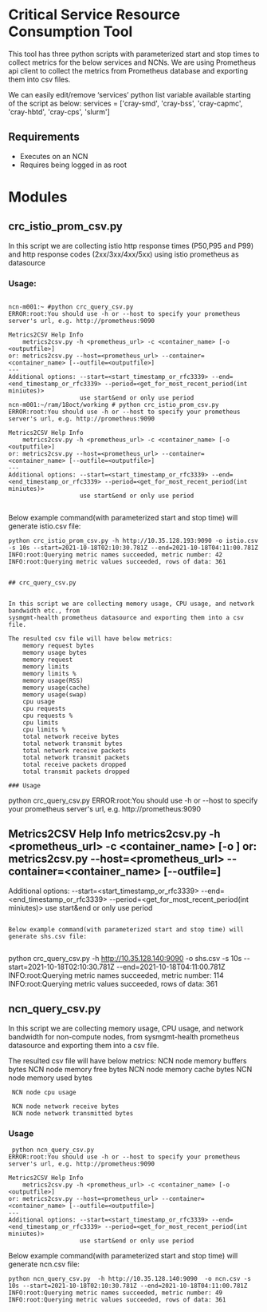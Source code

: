 # Critical Service Resource Consumption Tool

This tool has three python scripts with parameterized start and stop times 
to collect metrics for the below services and NCNs. We are using Prometheus
api client to collect the metrics from Prometheus database and exporting them into csv files. 

We can easily edit/remove  ‘services’ python list variable available starting of the script as below:
services = ['cray-smd', 'cray-bss', 'cray-capmc', 'cray-hbtd', 'cray-cps', 'slurm']


## Requirements
* Executes on an NCN
* Requires being logged in as root

# Modules

## crc_istio_prom_csv.py 


In this script we are collecting istio http response times (P50,P95 and P99) 
and http response codes (2xx/3xx/4xx/5xx) using istio prometheus as 
datasource

### Usage:
```

ncn-m001:~ #python crc_query_csv.py
ERROR:root:You should use -h or --host to specify your prometheus server's url, e.g. http://prometheus:9090

Metrics2CSV Help Info
    metrics2csv.py -h <prometheus_url> -c <container_name> [-o <outputfile>]
or: metrics2csv.py --host=<prometheus_url> --container=<container_name> [--outfile=<outputfile>]
---
Additional options: --start=<start_timestamp_or_rfc3339> --end=<end_timestamp_or_rfc3339> --period=<get_for_most_recent_period(int miniutes)>
                    use start&end or only use period
ncn-m001:~/ram/18oct/working # python crc_istio_prom_csv.py
ERROR:root:You should use -h or --host to specify your prometheus server's url, e.g. http://prometheus:9090

Metrics2CSV Help Info
    metrics2csv.py -h <prometheus_url> -c <container_name> [-o <outputfile>]
or: metrics2csv.py --host=<prometheus_url> --container=<container_name> [--outfile=<outputfile>]
---
Additional options: --start=<start_timestamp_or_rfc3339> --end=<end_timestamp_or_rfc3339> --period=<get_for_most_recent_period(int miniutes)>
                    use start&end or only use period


```

Below example command(with parameterized start and stop time) will generate istio.csv file:

```
python crc_istio_prom_csv.py -h http://10.35.128.193:9090 -o istio.csv -s 10s --start=2021-10-18T02:10:30.781Z --end=2021-10-18T04:11:00.781Z
INFO:root:Querying metric names succeeded, metric number: 42
INFO:root:Querying metric values succeeded, rows of data: 361


## crc_query_csv.py 


In this script we are collecting memory usage, CPU usage, and network bandwidth etc., from 
sysmgmt-health prometheus datasource and exporting them into a csv file.

The resulted csv file will have below metrics:
    memory request bytes
    memory usage bytes
    memory request
    memory limits
    memory limits %
    memory usage(RSS)
    memory usage(cache)
    memory usage(swap)
    cpu usage
    cpu requests
    cpu requests %
    cpu limits
    cpu limits %
    total network receive bytes
    total network transmit bytes
    total network receive packets
    total network transmit packets
    total receive packets dropped
    total transmit packets dropped
	
### Usage
```
python crc_query_csv.py
ERROR:root:You should use -h or --host to specify your prometheus server's url, e.g. http://prometheus:9090

Metrics2CSV Help Info
    metrics2csv.py -h <prometheus_url> -c <container_name> [-o <outputfile>]
or: metrics2csv.py --host=<prometheus_url> --container=<container_name> [--outfile=<outputfile>]
---
Additional options: --start=<start_timestamp_or_rfc3339> --end=<end_timestamp_or_rfc3339> --period=<get_for_most_recent_period(int miniutes)>
                    use start&end or only use period

```

Below example command(with parameterized start and stop time) will generate shs.csv file:


```
python crc_query_csv.py -h http://10.35.128.140:9090  -o shs.csv -s 10s --start=2021-10-18T02:10:30.781Z --end=2021-10-18T04:11:00.781Z
INFO:root:Querying metric names succeeded, metric number: 114
INFO:root:Querying metric values succeeded, rows of data: 361

## ncn_query_csv.py


In this script we are collecting memory usage, CPU usage, and network bandwidth for non-compute nodes, from sysmgmt-health prometheus datasource and exporting them into a csv file.

The resulted csv file will have below metrics:
     NCN node memory buffers bytes
     NCN node memory free bytes
     NCN node memory cache bytes
     NCN node memory used bytes

     NCN node cpu usage

     NCN node network receive bytes
     NCN node network transmitted bytes


### Usage
```
 python ncn_query_csv.py
ERROR:root:You should use -h or --host to specify your prometheus server's url, e.g. http://prometheus:9090

Metrics2CSV Help Info
    metrics2csv.py -h <prometheus_url> -c <container_name> [-o <outputfile>]
or: metrics2csv.py --host=<prometheus_url> --container=<container_name> [--outfile=<outputfile>]
---
Additional options: --start=<start_timestamp_or_rfc3339> --end=<end_timestamp_or_rfc3339> --period=<get_for_most_recent_period(int miniutes)>
                    use start&end or only use period

```

Below example command(with parameterized start and stop time) will generate ncn.csv file:

```
python ncn_query_csv.py  -h http://10.35.128.140:9090  -o ncn.csv -s 10s --start=2021-10-18T02:10:30.781Z --end=2021-10-18T04:11:00.781Z
INFO:root:Querying metric names succeeded, metric number: 49
INFO:root:Querying metric values succeeded, rows of data: 361

